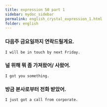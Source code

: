 ```yaml
---
title: expression 50 part 1
sidebar: mydoc_sidebar
permalink: english_crystal_expression_1.html
folder: english
---
```


### 다음주 금요일까지 연락드릴게요.

    I will be in touch by next Friday.

### 널 위해 뭐 좀 가져왔어/ 사왔어.

    I got you something.

### 방금 본사로부터 전화 받았어.

    I just got a call from corporate.
